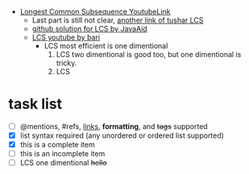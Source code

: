 - [Longest Common Subsequence YoutubeLink](https://www.youtube.com/watch?v=DuikFLPt8WQ)
  - Last part is still not clear, [another link of tushar LCS](https://www.youtube.com/watch?v=NnD96abizww)
  - [github solution for LCS by JavaAid](https://gist.github.com/kanahaiya/0a880436bb19c8cdf268b220ec1cb1b0)
  - [LCS youtube by bari](https://www.youtube.com/watch?v=sSno9rV8Rhg)
    - LCS most efficient is one dimentional 
      1. LCS two dimentional is good too, but one dimentional is tricky.
      2. LCS 
 # task list      
- [ ] @mentions, #refs, [links](), **formatting**, and <del>tags</del> supported
- [x] list syntax required (any unordered or ordered list supported)
- [x] this is a complete item
- [ ] this is an incomplete item    
- [ ] LCS one dimentional
~~hello~~
